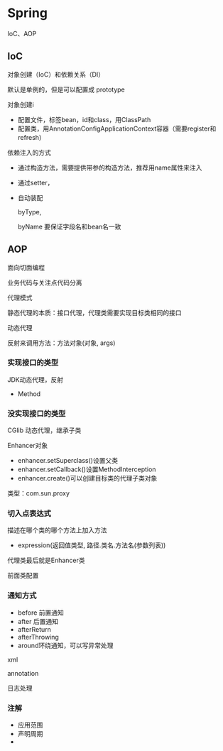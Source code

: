 # Spring

IoC、AOP

## IoC

对象创建（IoC）和依赖关系（DI）

默认是单例的，但是可以配置成 prototype

对象创建i

- 配置文件，标签bean，id和class，用ClassPath
- 配置类，用AnnotationConfigApplicationContext容器（需要register和refresh）

依赖注入的方式

- 通过构造方法，需要提供带参的构造方法，推荐用name属性来注入

- 通过setter，

- 自动装配

  byType, 

  byName 要保证字段名和bean名一致



## AOP

面向切面编程

业务代码与关注点代码分离



代理模式

静态代理的本质：接口代理，代理类需要实现目标类相同的接口



动态代理



反射来调用方法：方法对象(对象, args)

### 实现接口的类型

JDK动态代理，反射

- Method

### 没实现接口的类型

CGlib 动态代理，继承子类

Enhancer对象

- enhancer.setSuperclass()设置父类
- enhancer.setCallback()设置MethodInterception
- enhancer.create()可以创建目标类的代理子类对象

类型：com.sun.proxy

### 切入点表达式

描述在哪个类的哪个方法上加入方法

- expression(返回值类型, 路径.类名.方法名(参数列表))

代理类最后就是Enhancer类

前面类配置

### 通知方式

- before 前置通知
- after 后置通知
- afterReturn
- afterThrowing
- around环绕通知，可以写异常处理

xml

annotation

日志处理



### 注解

- 应用范围
- 声明周期
- 